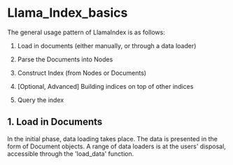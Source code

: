 # Llama_Index_basics
The general usage pattern of LlamaIndex is as follows:

1. Load in documents (either manually, or through a data loader)

2. Parse the Documents into Nodes

3. Construct Index (from Nodes or Documents)

4. [Optional, Advanced] Building indices on top of other indices

5. Query the index

## 1. Load in Documents
In the initial phase, data loading takes place. The data is presented in the form of Document objects. A range of data loaders is at the users' disposal, accessible through the 'load_data' function.
